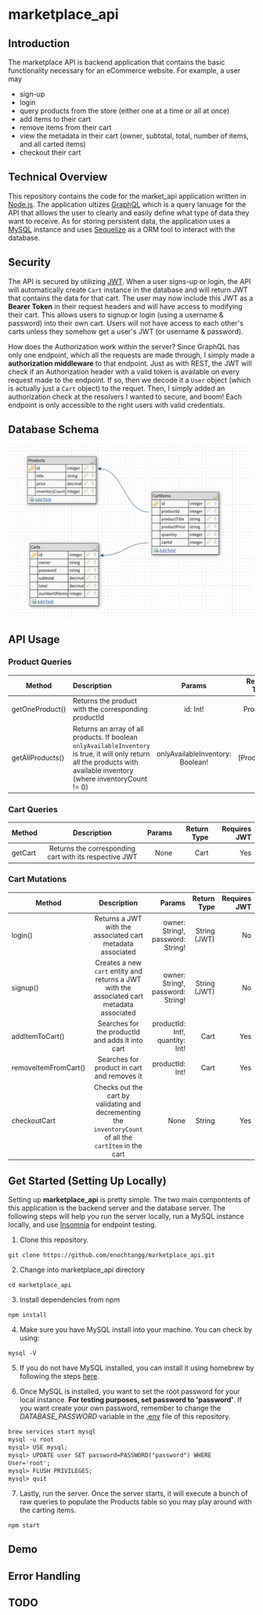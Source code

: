 # marketplace_api

## Introduction
The marketplace API is backend application that contains the basic functionality necessary for an eCommerce website. For example, a user may
* sign-up
* login
* query products from the store (either one at a time or all at once)
* add items to their cart
* remove items from their cart
* view the metadata in their cart (owner, subtotal, total, number of items, and all carted items)
* checkout their cart


## Technical Overview
This repository contains the code for the market_api application written in [Node.js](https://nodejs.org/en/). The application ultizes [GraphQL](https://graphql.org/) which is a query lanuage for the API that alllows the user to clearly and easily define what type of data they want to receive. As for storing persistent data, the application uses a [MySQL](https://www.mysql.com/) instance and uses [Sequelize](http://docs.sequelizejs.com/) as a ORM tool to interact with the database. 

## Security
The API is secured by utilizing [JWT](https://jwt.io/). When a user signs-up or login, the API will  automatically create `Cart` instance in the database and will return JWT that contains the data for that cart. The user may now include this JWT as a **Bearer Token** in their request headers and will have access to modifying their cart. This allows users to signup or login (using a username & password) into their own cart. Users will not have access to each other's carts unless they somehow get a user's JWT (or username & password).

How does the Authorization work within the server? Since GraphQL has only one endpoint, which all the requests are made through, I simply made a **authorization middleware** to that endpoint. Just as with REST, the JWT will check if an Authorization header with a valid token is available on every request made to the endpoint. If so, then we decode it a `User` object (which is actually just a `Cart` object) to the requet. Then, I simply added an authorization check at the resolvers I wanted to secure, and boom! Each endpoint is only accessible to the right users with valid credentials.


## Database Schema
![db_schema](assets/marketplace_db_schema.png)

## API Usage

### Product Queries
| Method               | Description                                                     | Params                             | Return Type  | Requires JWT   |
| -------------------- |:----------------------------------------------------------------| :---------------------------------:| ------------:| -------------: |
| getOneProduct()      | Returns the product with the corresponding productId            | id: Int!                           | Product      | No
| getAllProducts()     | Returns an array of all products. If boolean `onlyAvailableInventory` is true, it will only return all the products with available inventory (where inventoryCount != 0) | onlyAvailableInventory: Boolean!   | \[Product\]  | No

### Cart Queries 
| Method               | Description                                                | Params      | Return Type    | Requires JWT  |
| -------------------- |:----------------------------------------------------------:| -----------:| --------------:| -------------:|
| getCart              | Returns the corresponding cart with its respective JWT     | None        | Cart           | Yes           |

### Cart Mutations
| Method               | Description                                                | Params      | Return Type    | Requires JWT  |
| -------------------- |:----------------------------------------------------------:| -----------:| --------------:| -------------:|
| login()              | Returns a JWT with the associated cart metadata associated    | owner: String!, password: String!        | String (JWT)   | No            |
| signup()             | Creates a new `cart` entity and returns a JWT with the associated cart metadata associated    | owner: String!, password: String!        | String (JWT)   | No            |
| addItemToCart()      | Searches for the productId and adds it into cart    | productId: Int!, quantity: Int!        | Cart           | Yes           |
| removeItemFromCart() | Searches for product in cart and removes it    | productId: Int!        | Cart           | Yes           |
| checkoutCart         | Checks out the cart by validating and decrementing the `inventoryCount` of all the `cartItem` in the cart     | None        | String         | Yes           |


## Get Started (Setting Up Locally)
Setting up **marketplace_api** is pretty simple. The two main compontents of this application is the backend server and the database server. The following steps will help you run the server locally, run a MySQL instance locally, and use [Insomnia](https://insomnia.rest/graphql/) for endpoint testing.

1. Clone this repository.

```
git clone https://github.com/enochtangg/marketplace_api.git
```

2. Change into marketplace_api directory
```
cd marketplace_api
```

3. Install dependencies from npm
```
npm install
```

4. Make sure you have MySQL install into your machine. You can check by using:
```
mysql -V
```

5. If you do not have MySQL installed, you can install it using homebrew by following the steps [here](https://gist.github.com/nrollr/3f57fc15ded7dddddcc4e82fe137b58e).

6. Once MySQL is installed, you want to set the root password for your local instance. **For testing purposes, set password to 'password'**. If you want create your own password, remember to change the *DATABASE_PASSWORD* variable in the [.env](.env) file of this repository.
```
brew services start mysql
mysql -u root
mysql> USE mysql;
mysql> UPDATE user SET password=PASSWORD("password") WHERE User='root';
mysql> FLUSH PRIVILEGES;
mysql> quit

```

7. Lastly, run the server. Once the server starts, it will execute a bunch of raw queries to populate the Products table so you may play around with the carting items.
```
npm start
```

## Demo

## Error Handling

## TODO